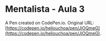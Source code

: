 # Mentalista - Aula 3

A Pen created on CodePen.io. Original URL: [https://codepen.io/heliouchoa/pen/JjOQmeG](https://codepen.io/heliouchoa/pen/JjOQmeG).


